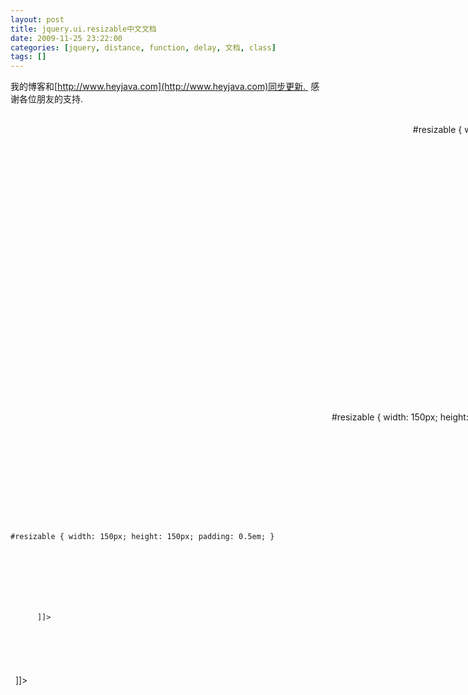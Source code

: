 ```yaml
---
layout: post
title: jquery.ui.resizable中文文档
date: 2009-11-25 23:22:00
categories: [jquery, distance, function, delay, 文档, class]
tags: []
---
```

我的博客和[http://www.heyjava.com](http://www.heyjava.com)同步更新.  感谢各位朋友的支持.
 
 
 
<?xml version="1.0" encoding="UTF-8" ?>
<!--
注意事项:
 1. 以下格式为既定的格式, 为了统一性, 需要修改时, 大家商议
 2. 格式中的所有项都是选填, 如果没有, 不写就是了.
 3. 由于是XML格式的, 所以, 所有标签中间填写文本的地方(最重要是代码, 一定要加, 不然以后解析有困难), 都需要加上<![CDATA[这中间写内容]]>
 4. 翻译过程中, 一块对应的是一个<translate />标签.
 5. 希望大家工作愉快.
 -->
<project>
 <translate item="droppable" version="7.1">
  <translators>
   <translator nickname="selfimpr" name="雷果国" mail="[goosman.lei@gmail.com](mailto:goosman.lei@gmail.com)" homepage="[http://blog.csdn.net/lgg201](http://blog.csdn.net/lgg201)" qq="285821471" />
   <translator nickname="学习中" name="" mail="[77413446@qq.com](mailto:77413446@qq.com)" homepage="" qq="77413446" />
  </translators>
  <relatives>
   <depend isitem="false">
    <name><![CDATA[jquery]]></name>
    <description><![CDATA[jquery的核心库]]></description>
    <url><![CDATA[http://docs.jquery.com]]></url>
   </depend>
   <depend isitem="false">
    <name><![CDATA[jquery.ui.core]]></name>
    <description><![CDATA[jquery.ui的核心库]]></description>
    <url><![CDATA[http://jqueryui.com/demos]]></url>
   </depend>
  </relatives>
  <overview>
   <original><![CDATA[jQuery的用户界面的大小可调整外挂让选定的元素可调整大小的（这意味着他们有可拖动调整句柄）。您可以指定一个或多个处理以及最大和最小宽度和高度。
所有的回调（启动，停止，调整大小）接受两个参数：原来的浏览器的事件，并准备好的用户界面对象。用户界面对象具有以下领域：
ui.helper- 一个jQuery的对象包含辅助元素
ui.originalPosition-{top,left} 开始前调整大小
ui.originalSize-{width,height}开始前调整大小
ui.position-{top, left} 当前位置 
ui.size-{width,height} 当前大小
]]></original>
  </overview>
  <options>
   <option name="alsoResize" default="false">
    <types>
     <type name="选择器">
      <description><![CDATA[选择器是使用了jQuery选择一个DOM文档的DOM元素。该文件是在大多数情况下，在所有的浏览器DOM文档存在，但也可以是一个XML文档获得通过AJAX。
 该选择器是一个自定义的CSS和补充组成。 XPath的选择器可作为一个插件。
 
 所有在jQuery选择器可被记录在选择器API页面。
 有很多的插件以其他方式利用jQuery的选择器。验证插件接受一个选择指定的依赖，是否需要输入或不：
    emailrules: {
        required: "#email:filled"
     }
 
 这将使一个名字复选框“emailrules”规定只有当用户输入一个电子邮件域名的电子邮件地址，选择通过它的ID，通过自定义选择过滤“：填写”插件提供的验证。
 如果选择是作为一个参数的类型指定的，它接受一切，jQuery的构造函数接受，例如。字符串，元素，元素的列表。
]]>
      </description>
     </type>
     <type name="元素">
      <description><![CDATA[在文档对象模型（DOM）元素有属性，文本和子类。它提供的方法遍历父类和子类，并可以访问它的属性。由于在DOM API的规范和实现漏洞很多，这些方法不好使用。 jQuery提供了一种围绕这些要素的包装，以帮助与DOM交互。但往往不能满足你直接使用DOM元素，或明白这些方法是（也）接受DOM元素作为参数。
 当你使用jQuery的每一个，方法，对你的回调中被设置为一个DOM元素。这也是对事件处理情况。
 对DOM元素的一些性质是相当一致的浏览器中。假设这是一个简单的例子模糊验证：
    $(":text").blur(function() {
  if(!this.value) {
   alert("Please enter some text!");
  }
});
        
你可以用$(this).val() 去代替 this.value 来访问的通过jQuery的文本输入值，但在这种情况下，你不会得到任何东西。
]]></description>
     </type>
    </types>
    <description><![CDATA[用来指定需要同步更新大小的元素,这里不仅可以指定内部的元素, 也可以指定外部的元素, 改变外部元素见第四个demo]]></description>
    <demos>
     <demo>
      <comment><![CDATA[初始化]]></comment>
      <code><![CDATA[$('.selector').resizable({ alsoResize: '.other' });]]></code>
     </demo>
     <demo>
      <comment><![CDATA[获取属性值]]></comment>
      <code><![CDATA[var alsoResize = $('.selector').resizable('option', 'alsoResize');
]]></code>
     </demo>
     <demo>
      <comment><![CDATA[设置属性值]]></comment>
      <code><![CDATA[$('.selector').resizable('option', 'alsoResize', '.other');]]></code>
     </demo>
     <demo>
      <comment><![CDATA[同步调整外部元素]]></comment>
      <code><![CDATA[
<style type="text/css">
#resizable { width: 150px; height: 150px; padding: 0.5em; }
#resizable h3 { text-align: center; margin: 0; }
</style>
<script type="text/javascript">
$(function() {
 $("#resizable").resizable({
  alsoResize: '#x'
 });
});
</script>
<body>
<div id="resizable" class="ui-widget-content">
 <h3 class="ui-widget-header">Resizable</h3>
</div>
<div id="x" style="border: 1px solid red; width: 80px; height: 80px;"></div>
</body>
      ]]></code>
     </demo>
    </demos>
   </option>
   <option name="animate" default="false">
    <types>
     <type name="Boolean" />
    </types>
    <description><![CDATA[调整大小过程中, 原始的元素是不变的, 等放开鼠标之后, 以一个动态效果扩展或收缩到调整的新的大小.]]></description>
    <demos>
     <demo>
      <comment><![CDATA[初始化]]></comment>
      <code><![CDATA[$('.selector').resizable({ animate: true });]]></code>
     </demo>
     <demo>
      <comment><![CDATA[获取属性值]]></comment>
      <code><![CDATA[var animate = $('.selector').resizable('option', 'animate');
]]></code>
     </demo>
     <demo>
      <comment><![CDATA[设置属性值]]></comment>
      <code><![CDATA[$('.selector').resizable('option', 'animate', true);]]></code>
     </demo>
    </demos>
   </option>
   <option name="animateDuration" default="slow">
    <types>
     <type name="整数">
      <description><![CDATA[从松开鼠标到resize完成的毫秒数]]></description>
     </type>
     <type name="字符串">
       <option>
        <value><![CDATA[slow]]></value>
        <comment><![CDATA[慢速]]></comment>
       </option>
       <option>
        <value><![CDATA[normal]]></value>
        <comment><![CDATA[中速]]></comment>
       </option>
       <option>
        <value><![CDATA[fast]]></value>
        <comment><![CDATA[快速]]></comment>
       </option>
     </type>
    </types>
    <description><![CDATA[
    设置为animate之后, 该选项用来确定滑动的快慢, 字符串是预定义速度, 整数则是我们自定义滑动持续时间的地方.
    ]]></description>
    <demos>
     <demo>
      <comment><![CDATA[初始化]]></comment>
      <code><![CDATA[$('.selector').resizable({ animateDuration: 500 });]]></code>
     </demo>
     <demo>
      <comment><![CDATA[获取属性值]]></comment>
      <code><![CDATA[var animateDuration = $('.selector').resizable('option', 'animateDuration');]]></code>
     </demo>
     <demo>
      <comment><![CDATA[设置属性值]]></comment>
      <code><![CDATA[$('.selector').resizable('option', 'animateDuration', 500);]]></code>
     </demo>
    </demos>
   </option>
   <option name="animateEasing" default="swing">
    <types>
     <type name="字符串">
     </type>
    </types>
    <description><![CDATA[ 用来设置滑动是的动作.  但是由于官方文档中没有注明可选项, 所以, 似乎没有可用性.]]></description>
    <demos>
     <demo>
      <comment><![CDATA[初始化]]></comment>
      <code><![CDATA[$('.selector').resizable({ animateEasing: 'swing' });]]></code>
     </demo>
     <demo>
      <comment><![CDATA[获取属性值]]></comment>
      <code><![CDATA[var animateEasing = $('.selector').resizable('option', 'animateEasing');]]></code>
     </demo>
     <demo>
      <comment><![CDATA[设置属性值]]></comment>
      <code><![CDATA[$('.selector').resizable('option', 'animateEasing', 'swing');]]></code>
     </demo>
    </demos>
   </option>
   <option name="aspectRatio" default="false">
    <types>
     <type name="浮点数">
      <description><![CDATA[定义resize之后的宽高比数值]]></description>
     </type>
     <type name="布尔型">
       <option>
        <value><![CDATA[true]]></value>
        <comment><![CDATA[使用初始化时候的宽高比]]></comment>
       </option>
       <option>
        <value><![CDATA[false]]></value>
        <comment><![CDATA[不维持固定的官高比, 可以自由移动]]></comment>
       </option>
     </type>
    </types>
    <description><![CDATA[用来设置resize之后的元素宽和高的比例.]]></description>
    <demos>
     <demo>
      <comment><![CDATA[初始化]]></comment>
      <code><![CDATA[$('.selector').resizable({ aspectRatio: .75 });]]></code>
     </demo>
     <demo>
      <comment><![CDATA[获取属性值]]></comment>
      <code><![CDATA[var aspectRatio = $('.selector').resizable('option', 'aspectRatio');]]></code>
     </demo>
     <demo>
      <comment><![CDATA[设置属性值]]></comment>
      <code><![CDATA[$('.selector').resizable('option', 'aspectRatio', .75);]]></code>
     </demo>
    </demos>
   </option>
   <option name="autoHide" default="false">
    <types>
     <type name="布尔型">
     </type>
    </types>
    <description><![CDATA[
    设置是否将标识是resizable的样式自动隐藏. 也就是右下角的小斑纹.
    ]]></description>
    <demos>
     <demo>
      <comment><![CDATA[初始化]]></comment>
      <code><![CDATA[$('.selector').resizable({ autoHide: true });]]></code>
     </demo>
     <demo>
      <comment><![CDATA[获取属性值]]></comment>
      <code><![CDATA[var autoHide = $('.selector').resizable('option', 'autoHide');
]]></code>
     </demo>
     <demo>
      <comment><![CDATA[设置属性值]]></comment>
      <code><![CDATA[$('.selector').resizable('option', 'autoHide', true);]]></code>
     </demo>
    </demos>
   </option>
   <option name="cancel" default=":input option">
    <types>
     <type name="选择器">
     </type>
    </types>
    <description><![CDATA[设置不能被渲染成resizable控件的选择器, 相当于一个过滤器的功能, 比如, 在初始化的时候, 使用了$('div').resizable()的方式一次初始化多个, 那么可以用cancel来做过滤.]]></description>
    <demos>
     <demo>
      <comment><![CDATA[初始化]]></comment>
      <code><![CDATA[$('.selector').resizable({ cancel: ':input,option' });]]></code>
     </demo>
     <demo>
      <comment><![CDATA[获取属性值]]></comment>
      <code><![CDATA[var cancel = $('.selector').resizable('option', 'cancel');
]]></code>
     </demo>
     <demo>
      <comment><![CDATA[设置属性值]]></comment>
      <code><![CDATA[$('.selector').resizable('option', 'cancel', ':input,option');]]></code>
     </demo>
    </demos>
   </option>
   <option name="containment" default="false">
    <types>
     <type name="选择器">
     </type>
     <type name="元素">
     </type>
     <type name="字符串">
       <option>
        <value><![CDATA[parent]]></value>
        <comment><![CDATA[父元素范围内]]></comment>
       </option>
       <option>
        <value><![CDATA[document]]></value>
        <comment><![CDATA[文档范围内]]></comment>
       </option>
     </type>
    </types>
    <description><![CDATA[限定resize动作只能在选择器限定的元素, 字符串描述的范围, 或直接指定的元素的范围内进行.
    译者注: 设置了animate为ture之后, 这个选项会失效, 怀疑是一个小bug, 已经给jquery.ui团队发邮件确认. 该属性详细用法请以最新官方文档为准.
    译者注: 设置了ghost为true之后, 整个resize会变得杂乱无章, resize几次之后, 还有可能出现js错误, 这个应该是一个小bug, 已经提交. 该属性详细用法以最新官方文档为准.
    ]]></description>
    <demos>
     <demo>
      <comment><![CDATA[初始化]]></comment>
      <code><![CDATA[$('.selector').resizable({ containment: 'parent' });]]></code>
     </demo>
     <demo>
      <comment><![CDATA[获取属性值]]></comment>
      <code><![CDATA[var containment = $('.selector').resizable('option', 'containment');
]]></code>
     </demo>
     <demo>
      <comment><![CDATA[设置属性值]]></comment>
      <code><![CDATA[$('.selector').resizable('option', 'containment', 'parent');]]></code>
     </demo>
    </demos>
   </option>
   <option name="delay" default="0">
    <types>
     <type name="整数">
     </type>
    </types>
    <description><![CDATA[设置一个延时时间, 用来防止无意识的点击造成的resize, 也就是说鼠标按下必须等待delay设置的毫秒数之后, 移动才是有效的resize]]></description>
    <demos>
     <demo>
      <comment><![CDATA[初始化]]></comment>
      <code><![CDATA[$('.selector').resizable({ delay: 20 });]]></code>
     </demo>
     <demo>
      <comment><![CDATA[获取属性值]]></comment>
      <code><![CDATA[var delay = $('.selector').resizable('option', 'delay');
]]></code>
     </demo>
     <demo>
      <comment><![CDATA[设置属性值]]></comment>
      <code><![CDATA[$('.selector').resizable('option', 'delay', 20);]]></code>
     </demo>
    </demos>
   </option>
   <option name="distance" default="1">
    <types>
     <type name="整数">
     </type>
    </types>
    <description><![CDATA[设置一个延迟的距离, 用来防止无意识的点击造成的resize, 也就是说鼠标按下移动了distance指定的像素值之后, resize才是有效的.]]></description>
    <demos>
     <demo>
      <comment><![CDATA[初始化]]></comment>
      <code><![CDATA[$('.selector').resizable({ distance: 20 });]]></code>
     </demo>
     <demo>
      <comment><![CDATA[获取属性值]]></comment>
      <code><![CDATA[var distance = $('.selector').resizable('option', 'distance');]]></code>
     </demo>
     <demo>
      <comment><![CDATA[设置属性值]]></comment>
      <code><![CDATA[$('.selector').resizable('option', 'distance', 20);]]></code>
     </demo>
    </demos>
   </option>
   <option name="ghost" default="false">
    <types>
     <type name="布尔值">
     </type>
    </types>
    <description><![CDATA[用于设置在resize过程中, 是否呈现一个helper(关于helper可以查看draggable中解释)]]></description>
    <demos>
     <demo>
      <comment><![CDATA[初始化]]></comment>
      <code><![CDATA[$('.selector').resizable({ ghost: true });]]></code>
     </demo>
     <demo>
      <comment><![CDATA[获取属性值]]></comment>
      <code><![CDATA[var ghost = $('.selector').resizable('option', 'ghost');
]]></code>
     </demo>
     <demo>
      <comment><![CDATA[设置属性值]]></comment>
      <code><![CDATA[$('.selector').resizable('option', 'ghost', true);]]></code>
     </demo>
    </demos>
   </option>
   <option name="grid" default="false">
    <types>
     <type name="数组">
     </type>
    </types>
    <description><![CDATA[接受一个[x, y]格式的数组, 用于设定resize的时候, 移动的单位.  比如设置了grid: [8, 5]那么, resize的时候, 就是以左右8像素, 上下5像素的单位进行的.
    译者注: 当设置了grid选项之后, 如果同时设置了ghost选项, 他们之间的联合工作是有问题的, 具体表象为: resize过程中的helper元素是按照grid限定的方式运动的, 然而, 在松开鼠标之后, 我们定制的resize控件还是可以任意改变大小的. 
    也是疑似bug, 已经提交, 具体使用方式参考官方网站最新文档.
    译者注: 设置了grid选项和ghost选项之后, 改变控件大小到足够小的时候, 会有javascript错误警告. 同时界面元素乱套了就.
    也已经提交了, 以官方最新文档为主吧.
    ]]></description>
    <demos>
     <demo>
      <comment><![CDATA[初始化]]></comment>
      <code><![CDATA[$('.selector').resizable({ grid: [50, 50] });]]></code>
     </demo>
     <demo>
      <comment><![CDATA[获取属性值]]></comment>
      <code><![CDATA[var grid = $('.selector').resizable('option', 'grid');]]></code>
     </demo>
     <demo>
      <comment><![CDATA[设置属性值]]></comment>
      <code><![CDATA[$('.selector').resizable('option', 'grid', [50, 50]);]]></code>
     </demo>
    </demos>
   </option>
   <option name="handles" default="e, s, se">
    <types>
     <type name="字符串">
       <option>
        <value><![CDATA[n]]></value>
        <comment><![CDATA[北方]]></comment>
       </option>
       <option>
        <value><![CDATA[e]]></value>
        <comment><![CDATA[东方]]></comment>
       </option>
       <option>
        <value><![CDATA[s]]></value>
        <comment><![CDATA[南方]]></comment>
       </option>
       <option>
        <value><![CDATA[w]]></value>
        <comment><![CDATA[西方]]></comment>
       </option>
       <option>
        <value><![CDATA[ne]]></value>
        <comment><![CDATA[东北方向]]></comment>
       </option>
       <option>
        <value><![CDATA[se]]></value>
        <comment><![CDATA[东南方向]]></comment>
       </option>
       <option>
        <value><![CDATA[nw]]></value>
        <comment><![CDATA[西北方向]]></comment>
       </option>
       <option>
        <value><![CDATA[sw]]></value>
        <comment><![CDATA[西南方向]]></comment>
       </option>
     </type>
     <type name="对象">
      <description><![CDATA[
      设置一个对象, 对象可以有如下属性中的一个或多个{n, e, s, w, ne, se, nw, sw} 意义和字符串类型列举的意义一样.  通过每个属性指定一个选择器(resizable的内部元素), 或着要用外部元素就直接给一个DOM元素作为属性值...
      译者注: 外部元素设置为resize时候的handle(控制器)我没有测试成功, 即便设置上了, 也是无效的.
      译者注: 关于对象的这种使用方式, 在指定的元素上还需要指定样式. 详细见第四个demo
      ]]></description>
     </type>
    </types>
    <description><![CDATA[设置改变大小的时候, 可以从哪些地方进行改变(控制resize的部件), 字符串的情况下, 每个指定的字符串代表一个方向, 设定多个用逗号分割.]]></description>
    <demos>
     <demo>
      <comment><![CDATA[初始化]]></comment>
      <code><![CDATA[$('.selector').resizable({ handles: 'n, e, s, w' });]]></code>
     </demo>
     <demo>
      <comment><![CDATA[获取属性值]]></comment>
      <code><![CDATA[var handles = $('.selector').resizable('option', 'handles');
]]></code>
     </demo>
     <demo>
      <comment><![CDATA[设置属性值]]></comment>
      <code><![CDATA[$('.selector').resizable('option', 'handles', 'n, e, s, w');]]></code>
     </demo>
     <demo>
      <comment><![CDATA[译者注: 在改变元素大小的时候, 以字符串方式仅仅是设置了在哪些方向可以改变, 但是, 具体的样式控制是不能做到的, 为了达到可以控制resize控制器的样式, 因此, 提供了对象指定的方式: handles: {s: $('h3'), e: $('#x')}, 内部元素可以直接使用选择器, 但是译者测试了外部元素, 设置相关属性之后, 样式可以生成, 却不能有有效的resize动作.
      在使用对象方式指定自定义的handles的时候, 另外一点需要注意的是要给你指定的部件加上对应的样式, 以下为各个方向需要加的样式列表:
n: ui-resizable-n ui-resizable-handle
e: ui-resizable-e ui-resizable-handle
s: ui-resizable-s ui-resizable-handle
w: ui-resizable-w ui-resizable-handle
ne: ui-resizable-ne ui-resizable-handle
se: ui-resizable-se ui-resizable-handle
nw: ui-resizable-nw ui-resizable-handle
sw: ui-resizable-sw ui-resizable-handle
      经过测试, n, e, s, w四个方向上的是没有问题的, 但是, 我和这玩意儿斗争了一个小时, 还是没有搞定ne等四个斜45度方向的自定义handles处理方式.
      具体的使用, 见代码
      ]]></comment>
      <code><![CDATA[
<style type="text/css">
#resizable { width: 150px; height: 150px; padding: 0.5em; }
#bottom{height: 20px; border: 1px solid red; margin-bottom: 4px; margin-left: -1px; cursor: hand; background: #BBEEBB; font-size: 12px;}
#right{width: 20px; border: 1px solid red; margin-top: -1px; text-align: center; cursor: hand; background: #BBEEBB; font-size: 12px;}
</style>
<script type="text/javascript">
$(function() {
 $("#resizable").resizable({
  handles: {s: $('#bottom'), e: $('#right')}
 });
});
</script>
</head>
<body>
<div id="resizable" class="ui-widget-content">
<div id="bottom" class="ui-resizable-s ui-resizable-handle">从我这里拖动</div>
<div id="right" class="ui-resizable-e ui-resizable-handle" >右<br />边<br />的<br />拖<br />动</div>
</div>
</body>
      ]]></code>
     </demo>
    </demos>
   </option>
   <option name="helper" default="false">
    <types>
     <type name="字符串">
     </type>
    </types>
    <description><![CDATA[设置resize过程中, 辅助的helper控件显示的样式, 这里指定的是样式名称.   可以同时指定多个样式, 多个样式名称之间用空格隔开.]]></description>
    <demos>
     <demo>
      <comment><![CDATA[初始化]]></comment>
      <code><![CDATA[$('.selector').resizable({ helper: 'ui-state-highlight' });]]></code>
     </demo>
     <demo>
      <comment><![CDATA[获取属性值]]></comment>
      <code><![CDATA[var helper = $('.selector').resizable('option', 'helper');
]]></code>
     </demo>
     <demo>
      <comment><![CDATA[设置属性值]]></comment>
      <code><![CDATA[$('.selector').resizable('option', 'helper', 'ui-state-highlight');]]></code>
     </demo>
     <demo>
      <comment><![CDATA[译者注: 废话不多说, 把这个例子跑起来, 你就什么都明白了.关于这个选项.]]></comment>
      <code><![CDATA[
<style type="text/css">
#resizable { width: 150px; height: 150px; padding: 0.5em; }
.helper{background: red;}
.helper2{border: 5px solid blue;}
</style>
<script type="text/javascript">
$(function() {
 $("#resizable").resizable({
  helper: 'helper helper2'
 });
});
</script>
<body>
<div id="resizable" class="ui-widget-content">
 中华人民共和国
</div>
</body>
      ]]></code>
     </demo>
    </demos>
   </option>
   <option name="maxHeight" default="null">
    <types>
     <type name="整数">
     </type>
    </types>
    <description><![CDATA[设置最大高度, 默认不限制]]></description>
    <demos>
     <demo>
      <comment><![CDATA[初始化]]></comment>
      <code><![CDATA[$('.selector').resizable({ maxHeight: 300 });]]></code>
     </demo>
     <demo>
      <comment><![CDATA[获取属性值]]></comment>
      <code><![CDATA[var maxHeight = $('.selector').resizable('option', 'maxHeight');]]></code>
     </demo>
     <demo>
      <comment><![CDATA[设置属性值]]></comment>
      <code><![CDATA[$('.selector').resizable('option', 'maxHeight', 300);]]></code>
     </demo>
    </demos>
   </option>
   <option name="maxWidth" default="null">
    <types>
     <type name="整数">
     </type>
    </types>
    <description><![CDATA[设置最大宽度, 默认不限制]]></description>
    <demos>
     <demo>
      <comment><![CDATA[初始化]]></comment>
      <code><![CDATA[$('.selector').resizable({ maxWidth: 250 });]]></code>
     </demo>
     <demo>
      <comment><![CDATA[获取属性值]]></comment>
      <code><![CDATA[var maxWidth = $('.selector').resizable('option', 'maxWidth');]]></code>
     </demo>
     <demo>
      <comment><![CDATA[设置属性值]]></comment>
      <code><![CDATA[$('.selector').resizable('option', 'maxWidth', 250);]]></code>
     </demo>
    </demos>
   </option>
   <option name="minHeight" default="10">
    <types>
     <type name="整数">
     </type>
    </types>
    <description><![CDATA[设置最小高度, 默认10像素]]></description>
    <demos>
     <demo>
      <comment><![CDATA[初始化]]></comment>
      <code><![CDATA[$('.selector').resizable({ minHeight: 150 });]]></code>
     </demo>
     <demo>
      <comment><![CDATA[获取属性值]]></comment>
      <code><![CDATA[var minHeight = $('.selector').resizable('option', 'minHeight');]]></code>
     </demo>
     <demo>
      <comment><![CDATA[设置属性值]]></comment>
      <code><![CDATA[$('.selector').resizable('option', 'minHeight', 150);]]></code>
     </demo>
    </demos>
   </option>
   <option name="minWidth" default="10">
    <types>
     <type name="整数">
     </type>
    </types>
    <description><![CDATA[设置最小高度, 默认10像素]]></description>
    <demos>
     <demo>
      <comment><![CDATA[初始化]]></comment>
      <code><![CDATA[$('.selector').resizable({ minWidth: 75 });]]></code>
     </demo>
     <demo>
      <comment><![CDATA[获取属性值]]></comment>
      <code><![CDATA[var minWidth = $('.selector').resizable('option', 'minWidth');]]></code>
     </demo>
     <demo>
      <comment><![CDATA[设置属性值]]></comment>
      <code><![CDATA[$('.selector').resizable('option', 'minWidth', 75);]]></code>
     </demo>
    </demos>
   </option>
  </options>
  <events>
   <event name="start">
    <trigger><![CDATA[开始拖动]]></trigger>
    <arguments>
     <argument name="event">
      <![CDATA[原生的浏览器事件.]]>
     </argument>
     <argument name="ui">
      <![CDATA[JQuery的ui对象]]>
     </argument>
    </arguments>
    <description><![CDATA[类型: resizestart]]></description>
    <demos>
     <demo>
      <comment><![CDATA[初始化时设置事件]]></comment>
      <code><![CDATA[
$('.selector').resizable({
   start: function(event, ui) { ... }
});
      ]]></code>
     </demo>
     <demo>
      <comment><![CDATA[动态的绑定事件.  动态绑定时候, 使用的事件名就是事件的类型.]]></comment>
      <code><![CDATA[
$('.selector').bind('resizestart', function(event, ui) {
  ...
});
      ]]></code>
     </demo>
     <demo>
      <comment><![CDATA[译者注: 关于resizable的三个事件, 统一做个示例在这里, 运行示例, 一目了然]]></comment>
      <code><![CDATA[
<style type="text/css">
#resizable { width: 150px; height: 150px; padding: 0.5em; }
</style>
<script type="text/javascript">
$(function() {
 $("#resizable").resizable({
  start: function(event, ui) {
   $('#msg').html($('#msg').html() + '<br />start事件');
  },
  resize: function(event, ui) {
   $('#msg').html($('#msg').html() + '<br />resize事件' + ui.size.width);
  },
  stop: function(event, ui) {
   $('#msg').html($('#msg').html() + '<br />stop事件');
  }
 });
});
</script>
</head>
<body>
<div id="msg" style="color: red;"></div>
<div id="resizable" class="ui-widget-content">
</div>
</body>
      ]]></code>
     </demo>
    </demos>
   </event>
   <event name="resize">
    <trigger><![CDATA[拖动过程中, 鼠标每移动1像素触发一次.]]></trigger>
    <arguments>
     <argument name="event">
      <![CDATA[原生的浏览器事件.]]>
     </argument>
     <argument name="ui">
      <![CDATA[JQuery的ui对象]]>
     </argument>
    </arguments>
    <description><![CDATA[类型: resize]]></description>
    <demos>
     <demo>
      <comment><![CDATA[初始化时设置事件]]></comment>
      <code><![CDATA[
$('.selector').resizable({
   resize: function(event, ui) { ... }
});
      ]]></code>
     </demo>
     <demo>
      <comment><![CDATA[动态的绑定事件.  动态绑定时候, 使用的事件名就是事件的类型.]]></comment>
      <code><![CDATA[
$('.selector').bind('resize', function(event, ui) {
  ...
});
      ]]></code>
     </demo>
    </demos>
   </event>
   <event name="stop">
    <trigger><![CDATA[停止拖动]]></trigger>
    <arguments>
     <argument name="event">
      <![CDATA[原生的浏览器事件.]]>
     </argument>
     <argument name="ui">
      <![CDATA[JQuery的ui对象]]>
     </argument>
    </arguments>
    <description><![CDATA[类型: resizestop]]></description>
    <demos>
     <demo>
      <comment><![CDATA[初始化时设置事件]]></comment>
      <code><![CDATA[
$('.selector').resizable({
   stop: function(event, ui) { ... }
});
      ]]></code>
     </demo>
     <demo>
      <comment><![CDATA[动态的绑定事件.  动态绑定时候, 使用的事件名就是事件的类型.]]></comment>
      <code><![CDATA[
$('.selector').bind('resizestop', function(event, ui) {
  ...
});
      ]]></code>
     </demo>
    </demos>
   </event>
  </events>
  <methods>
   <method name="destroy">
    <description><![CDATA[完全移除一个resizable控件, 使其回退到该元素被初始化成resizable控件之前的状态.]]></description>
    <demos>
     <demo>
      <code><![CDATA[$(".selector").resizable('destroy');]]></code>
     </demo>
    </demos>
   </method>
   <method name="disable">
    <description><![CDATA[将可改变大小控件样式改变成为失效, 与enable对应.]]></description>
    <demos>
     <demo>
      <code><![CDATA[$(".selector").resizable('disable');]]></code>
     </demo>
    </demos>
   </method>
   <method name="enable">
    <description><![CDATA[将可改变大小控件样式改变为允许, 与disable对应.]]></description>
    <demos>
     <demo>
      <code><![CDATA[$(".selector").resizable('enable');]]></code>
     </demo>
    </demos>
   </method>
   <method name="option">
    <arguments>
     <argument name="optionName " type="字符串"><![CDATA[选项一节中列举的所有选项名都可用]]></argument>
     <argument name="value" type="任意"><![CDATA[该选项可以接受的任意数据值.]]></argument>
    </arguments>
    <description><![CDATA[获取或设置可改变大小控件的选项, 第二个参数是选项名, 第三个参数是值.  如果不指定值, 就是获取, 指定值, 就是设置.  ]]></description>
    <demos>
     <demo>
      <code><![CDATA[$(".selector").resizable('option', optionName[, value]);]]></code>
     </demo>
    </demos>
   </method>
  </methods>
  <theme><![CDATA[
jquery.ui.resizable插件使用了jquery.ui的css框架样式使它看起来更舒服, 包含一些颜色和背景等, 推荐使用jquery的在线样式定制来修改主题.
如果需要深层次的自定义样式, 可以修改ui.resizable.css这个样式表来达到预期效果.
在自己下载的版本中找到ui.resizable.css, 这个文档中的样式都可以修改以达到想要效果.
下面代码是一个最终生成的最简单的resizable控件的DOM代码, 这些代码可以帮助理解整个resizable控件的结构以便更方便的修改css.
<div class="ui-resizable">
   <div style="-moz-user-select: none;" unselectable="on" class="ui-resizable-handle ui-resizable-e"></div>
   <div style="-moz-user-select: none;" unselectable="on" class="ui-resizable-handle ui-resizable-s"></div>
   <div unselectable="on" style="z-index: 1001; -moz-user-select: none;" class="ui-resizable-handle ui-resizable-se ui-icon ui-icon-gripsmall-diagonal-se"></div>
</div>
  ]]></theme>
  <summarize><![CDATA[
alsoResize: 设置跟随改变大小的元素
animate, animateDuration, animateEasing: 设置动态效果
aspectRatio: 设置宽高比例
autoHide: 设置控制改变大小的控制器是否自动隐藏.
cancel: 过滤的不可设置为改变大小的控件
containment, maxHeight, maxWidth, minHeight, minWidth: 设定可改变大小的范围
delay, distance: 设置延迟以防止意外操作.
ghost, helper: 设置resize过程中的helper控件
grid: 设置resize改变的单位
  ]]></summarize>
 </translate>
</project>

